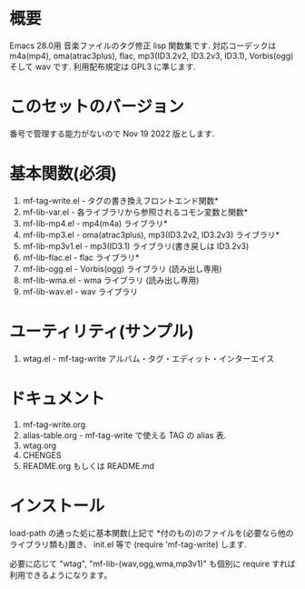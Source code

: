 # 概要

Emacs 28.0用 音楽ファイルのタグ修正 lisp 関数集です.
対応コーデックは m4a(mp4), oma(atrac3plus), flac, mp3(ID3.2v2, ID3.2v3, ID3.1), Vorbis(ogg) そして wav です.
利用配布規定は GPL3 に準じます.

# このセットのバージョン

番号で管理する能力がないので Nov 19 2022 版とします.

# 基本関数(必須)

1.  mf-tag-write.el   - タグの書き換えフロントエンド関数*
2.  mf-lib-var.el     - 各ライブラリから参照されるコモン変数と関数*
3.  mf-lib-mp4.el     - mp4(m4a) ライブラリ*
4.  mf-lib-mp3.el     - oma(atrac3plus), mp3(ID3.2v2, ID3.2v3) ライブラリ*
5.  mf-lib-mp3v1.el   - mp3(ID3.1) ライブラリ(書き戻しは ID3.2v3)
6.  mf-lib-flac.el    - flac ライブラリ*
7.  mf-lib-ogg.el     - Vorbis(ogg) ライブラリ (読み出し専用)
7.  mf-lib-wma.el     - wma ライブラリ (読み出し専用)
8.  mf-lib-wav.el     - wav ライブラリ

# ユーティリティ(サンプル)

1.  wtag.el           - mf-tag-write アルバム・タグ・エディット・インターエイス

# ドキュメント

1.  mf-tag-write.org
2.  alias-table.org - mf-tag-write で使える TAG の alias 表.
3.  wtag.org
4.  CHENGES
5.  README.org もしくは README.md

# インストール

load-path の通った処に基本関数(上記で *付のもの)のファイルを(必要なら他のライブラリ類も)置き、
init.el 等で (require 'mf-tag-write) します.

必要に応じて "wtag", "mf-lib-(wav,ogg,wma,mp3v1)" も個別に require すれば利用できるようになります。
